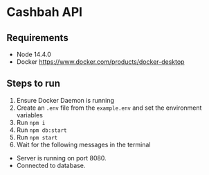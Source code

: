 # Cashbah API

## Requirements

- Node 14.4.0
- Docker https://www.docker.com/products/docker-desktop

## Steps to run

1. Ensure Docker Daemon is running
2. Create an `.env` file from the `example.env` and set the environment variables
3. Run `npm i`
4. Run `npm db:start`
5. Run `npm start`
6. Wait for the following messages in the terminal

- Server is running on port 8080.
- Connected to database.
